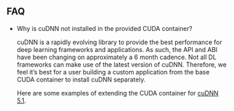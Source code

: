 

## FAQ

- Why is cuDNN not installed in the provided CUDA container?

  cuDNN is a rapidly evolving library to provide the best performance for deep learning frameworks and applications.   As such, the API and ABI have been changing on approximately a 6 month cadence.   Not all DL frameworks can make use of the latest version of cuDNN.   Therefore, we feel it’s best for a user building a custom application from the base CUDA container to install cuDNN separately.

  Here are some examples of extending the CUDA container for [cuDNN 5.1](https://github.com/ryanolson/DGX-1/blob/master/dockerfiles/cudnn/5.1/Dockerfile).
